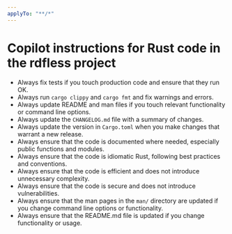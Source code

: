 ```yaml
---
applyTo: "**/*"
---
```


# Copilot instructions for Rust code in the rdfless project

- Always fix tests if you touch production code and ensure that they run OK.
- Always run `cargo clippy` and `cargo fmt` and fix warnings and errors.
- Always update README and man files if you touch relevant functionality or command line options.
- Always update the `CHANGELOG.md` file with a summary of changes.
- Always update the version in `Cargo.toml` when you make changes that warrant a new release.
- Always ensure that the code is documented where needed, especially public functions and modules.
- Always ensure that the code is idiomatic Rust, following best practices and conventions.
- Always ensure that the code is efficient and does not introduce unnecessary complexity.
- Always ensure that the code is secure and does not introduce vulnerabilities.
- Always ensure that the man pages in the `man/` directory are updated if you change command line options or functionality.
- Always ensure that the README.md file is updated if you change functionality or usage.